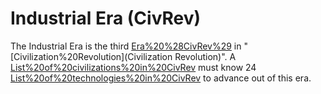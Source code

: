 # Industrial Era (CivRev)

The Industrial Era is the third [Era%20%28CivRev%29](era) in "[Civilization%20Revolution](Civilization Revolution)". A [List%20of%20civilizations%20in%20CivRev](civilization) must know 24 [List%20of%20technologies%20in%20CivRev](technologies) to advance out of this era.